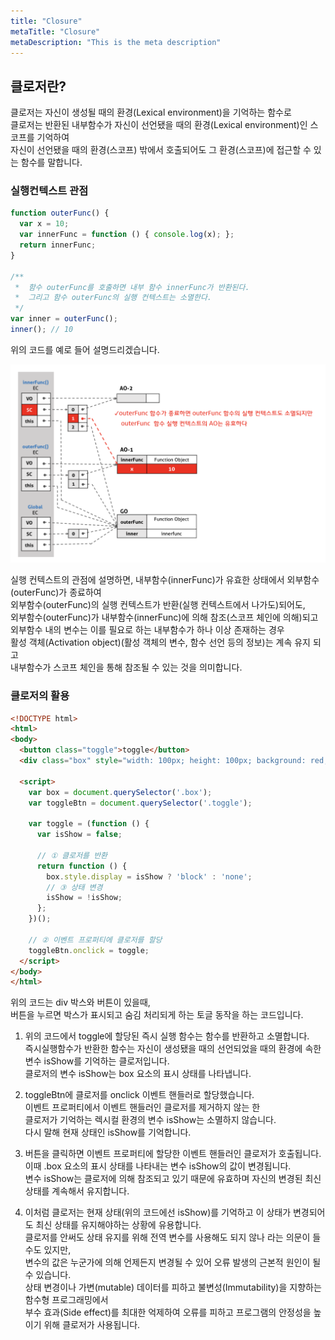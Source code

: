 ```yaml
---
title: "Closure"
metaTitle: "Closure"
metaDescription: "This is the meta description"
---
```


## 클로저란?
 클로저는 자신이 생성될 때의 환경(Lexical environment)을 기억하는 함수로  
 클로저는 반환된 내부함수가 자신이 선언됐을 때의 환경(Lexical environment)인 스코프를 기억하여  
 자신이 선언됐을 때의 환경(스코프) 밖에서 호출되어도 그 환경(스코프)에 접근할 수 있는 함수를 말합니다.   

### 실행컨텍스트 관점

```js
function outerFunc() {
  var x = 10;
  var innerFunc = function () { console.log(x); };
  return innerFunc;
}

/**
 *  함수 outerFunc를 호출하면 내부 함수 innerFunc가 반환된다.
 *  그리고 함수 outerFunc의 실행 컨텍스트는 소멸한다.
 */
var inner = outerFunc();
inner(); // 10
```
위의 코드를 예로 들어 설명드리겠습니다.  

![ㅇㅇ](../../../src/images/closure.png)  

실행 컨텍스트의 관점에 설명하면, 내부함수(innerFunc)가 유효한 상태에서 외부함수(outerFunc)가 종료하여  
외부함수(outerFunc)의 실행 컨텍스트가 반환(실행 컨텍스트에서 나가도)되어도,  
외부함수(outerFunc)가 내부함수(innerFunc)에 의해 참조(스코프 체인에 의해)되고  
외부함수 내의 변수는 이를 필요로 하는 내부함수가 하나 이상 존재하는 경우  
활성 객체(Activation object)(활성 객체의 변수, 함수 선언 등의 정보)는 계속 유지 되고  
내부함수가 스코프 체인을 통해 참조될 수 있는 것을 의미합니다.  

### 클로저의 활용

```html
<!DOCTYPE html>
<html>
<body>
  <button class="toggle">toggle</button>
  <div class="box" style="width: 100px; height: 100px; background: red;"></div>

  <script>
    var box = document.querySelector('.box');
    var toggleBtn = document.querySelector('.toggle');

    var toggle = (function () {
      var isShow = false;

      // ① 클로저를 반환
      return function () {
        box.style.display = isShow ? 'block' : 'none';
        // ③ 상태 변경
        isShow = !isShow;
      };
    })();

    // ② 이벤트 프로퍼티에 클로저를 할당
    toggleBtn.onclick = toggle;
  </script>
</body>
</html>
```

위의 코드는 div 박스와 버튼이 있을때,  
버튼을 누르면 박스가 표시되고 숨김 처리되게 하는 토글 동작을 하는 코드입니다.  

1. 위의 코드에서 toggle에 할당된 즉시 실행 함수는 함수를 반환하고 소멸합니다.  
즉시실행함수가 반환한 함수는 자신이 생성됐을 때의 선언되었을 때의 환경에 속한 변수 isShow를 기억하는 클로저입니다.  
클로저의 변수 isShow는 box 요소의 표시 상태를 나타냅니다.  

2. toggleBtn에 클로저를 onclick 이벤트 핸들러로 할당했습니다.  
이벤트 프로퍼티에서 이벤트 핸들러인 클로저를 제거하지 않는 한  
클로저가 기억하는 렉시컬 환경의 변수 isShow는 소멸하지 않습니다.  
다시 말해 현재 상태인 isShow를 기억합니다.  

3. 버튼을 클릭하면 이벤트 프로퍼티에 할당한 이벤트 핸들러인 클로저가 호출됩니다.  
이때 .box 요소의 표시 상태를 나타내는 변수 isShow의 값이 변경됩니다.  
변수 isShow는 클로저에 의해 참조되고 있기 때문에 유효하며 자신의 변경된 최신 상태를 계속해서 유지합니다.  
  
4. 이처럼 클로저는 현재 상태(위의 코드에선 isShow)를 기억하고 이 상태가 변경되어도 최신 상태를 유지해야하는 상황에 유용합니다.  
클로저를 안써도 상태 유지를 위해 전역 변수를 사용해도 되지 않나 라는 의문이 들 수도 있지만,  
변수의 값은 누군가에 의해 언제든지 변경될 수 있어 오류 발생의 근본적 원인이 될 수 있습니다.  
상태 변경이나 가변(mutable) 데이터를 피하고 불변성(Immutability)을 지향하는 함수형 프로그래밍에서  
부수 효과(Side effect)를 최대한 억제하여 오류를 피하고 프로그램의 안정성을 높이기 위해 클로저가 사용됩니다.  
 





